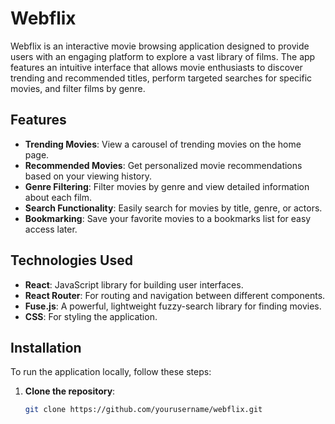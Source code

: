# Webflix

Webflix is an interactive movie browsing application designed to provide users with an engaging platform to explore a vast library of films. The app features an intuitive interface that allows movie enthusiasts to discover trending and recommended titles, perform targeted searches for specific movies, and filter films by genre.

## Features

- **Trending Movies**: View a carousel of trending movies on the home page.
- **Recommended Movies**: Get personalized movie recommendations based on your viewing history.
- **Genre Filtering**: Filter movies by genre and view detailed information about each film.
- **Search Functionality**: Easily search for movies by title, genre, or actors.
- **Bookmarking**: Save your favorite movies to a bookmarks list for easy access later.

## Technologies Used

- **React**: JavaScript library for building user interfaces.
- **React Router**: For routing and navigation between different components.
- **Fuse.js**: A powerful, lightweight fuzzy-search library for finding movies.
- **CSS**: For styling the application.

## Installation

To run the application locally, follow these steps:

1. **Clone the repository**:
   ```bash
   git clone https://github.com/yourusername/webflix.git
   
